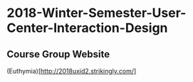 # 2018-Winter-Semester-User-Center-Interaction-Design
## Course Group Website
(Euthymia)[http://2018uxid2.strikingly.com/]
